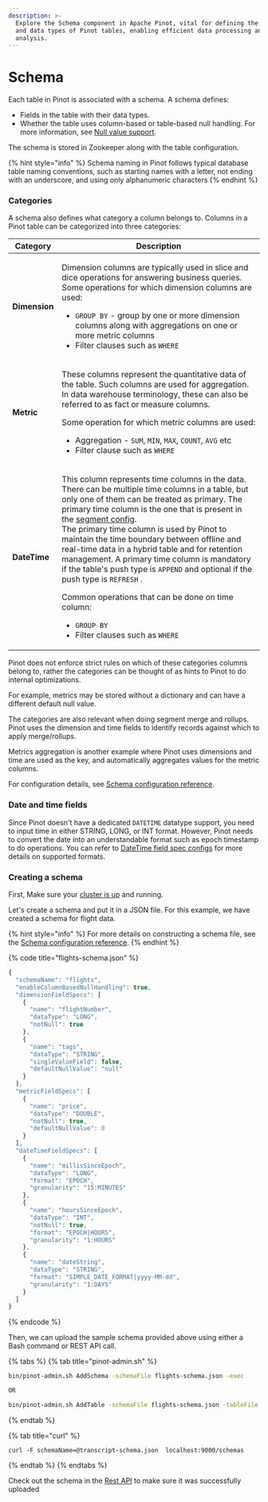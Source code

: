 ```yaml
---
description: >-
  Explore the Schema component in Apache Pinot, vital for defining the structure
  and data types of Pinot tables, enabling efficient data processing and
  analysis.
---
```


# Schema

Each table in Pinot is associated with a schema. A schema defines:

* Fields in the table with their data types.
* Whether the table uses column-based or table-based null handling. For more information, see [Null value support](../../../../for-developers/advanced/null-value-support.md).

The schema is stored in Zookeeper along with the table configuration.

{% hint style="info" %}
Schema naming in Pinot follows typical database table naming conventions, such as starting names with a letter, not ending with an underscore, and using only alphanumeric characters
{% endhint %}

### Categories

A schema also defines what category a column belongs to. Columns in a Pinot table can be categorized into three categories:

| Category      | Description                                                                                                                                                                                                                                                                                                                                                                                                                                                                                                                                                                                                                                                                                                                                                           |
| ------------- | --------------------------------------------------------------------------------------------------------------------------------------------------------------------------------------------------------------------------------------------------------------------------------------------------------------------------------------------------------------------------------------------------------------------------------------------------------------------------------------------------------------------------------------------------------------------------------------------------------------------------------------------------------------------------------------------------------------------------------------------------------------------- |
| **Dimension** | <p>Dimension columns are typically used in slice and dice operations for answering business queries. Some operations for which dimension columns are used:</p><ul><li><code>GROUP BY</code> - group by one or more dimension columns along with aggregations on one or more metric columns</li><li>Filter clauses such as <code>WHERE</code></li></ul>                                                                                                                                                                                                                                                                                                                                                                                                                |
| **Metric**    | <p>These columns represent the quantitative data of the table. Such columns are used for aggregation. In data warehouse terminology, these can also be referred to as fact or measure columns.</p><p>Some operation for which metric columns are used:</p><ul><li>Aggregation - <code>SUM</code>, <code>MIN</code>, <code>MAX</code>, <code>COUNT</code>, <code>AVG</code> etc</li><li>Filter clause such as <code>WHERE</code></li></ul>                                                                                                                                                                                                                                                                                                                             |
| **DateTime**  | <p>This column represents time columns in the data. There can be multiple time columns in a table, but only one of them can be treated as primary. The primary time column is the one that is present in the <a href="../../../../configuration-reference/table.md#segments-config">segment config</a>.<br>The primary time column is used by Pinot to maintain the time boundary between offline and real-time data in a hybrid table and for retention management. A primary time column is mandatory if the table's push type is <code>APPEND</code> and optional if the push type is <code>REFRESH</code> .</p><p>Common operations that can be done on time column:</p><ul><li><code>GROUP BY</code></li><li>Filter clauses such as <code>WHERE</code></li></ul> |

Pinot does not enforce strict rules on which of these categories columns belong to, rather the categories can be thought of as hints to Pinot to do internal optimizations.

For example, metrics may be stored without a dictionary and can have a different default null value.

The categories are also relevant when doing segment merge and rollups. Pinot uses the dimension and time fields to identify records against which to apply merge/rollups.

Metrics aggregation is another example where Pinot uses dimensions and time are used as the key, and automatically aggregates values for the metric columns.

For configuration details, see [Schema configuration reference](https://docs.pinot.apache.org/configuration-reference/schema).

### Date and time fields

Since Pinot doesn't have a dedicated `DATETIME` datatype support, you need to input time in either STRING, LONG, or INT format. However, Pinot needs to convert the date into an understandable format such as epoch timestamp to do operations. You can refer to [DateTime field spec configs](../../../../configuration-reference/schema.md#datetimefieldspec) for more details on supported formats.

### Creating a schema

First, Make sure your [cluster is up](../cluster/#setup-a-pinot-cluster) and running.

Let's create a schema and put it in a JSON file. For this example, we have created a schema for flight data.

{% hint style="info" %}
For more details on constructing a schema file, see the [Schema configuration reference](https://docs.pinot.apache.org/configuration-reference/schema).
{% endhint %}

{% code title="flights-schema.json" %}
```javascript
{
  "schemaName": "flights",
  "enableColumnBasedNullHandling": true,
  "dimensionFieldSpecs": [
    {
      "name": "flightNumber",
      "dataType": "LONG",
      "notNull": true
    },
    {
      "name": "tags",
      "dataType": "STRING",
      "singleValueField": false,
      "defaultNullValue": "null"
    }
  ],
  "metricFieldSpecs": [
    {
      "name": "price",
      "dataType": "DOUBLE",
      "notNull": true,
      "defaultNullValue": 0
    }
  ],
  "dateTimeFieldSpecs": [
    {
      "name": "millisSinceEpoch",
      "dataType": "LONG",
      "format": "EPOCH",
      "granularity": "15:MINUTES"
    },
    {
      "name": "hoursSinceEpoch",
      "dataType": "INT",
      "notNull": true,
      "format": "EPOCH|HOURS",
      "granularity": "1:HOURS"
    },
    {
      "name": "dateString",
      "dataType": "STRING",
      "format": "SIMPLE_DATE_FORMAT|yyyy-MM-dd",
      "granularity": "1:DAYS"
    }
  ]
}
```
{% endcode %}

Then, we can upload the sample schema provided above using either a Bash command or REST API call.

{% tabs %}
{% tab title="pinot-admin.sh" %}
```bash
bin/pinot-admin.sh AddSchema -schemaFile flights-schema.json -exec

OR

bin/pinot-admin.sh AddTable -schemaFile flights-schema.json -tableFile flights-table.json -exec
```
{% endtab %}

{% tab title="curl" %}
```
curl -F schemaName=@transcript-schema.json  localhost:9000/schemas
```
{% endtab %}
{% endtabs %}

Check out the schema in the [Rest API](http://localhost:9000/help#!/Schema/getSchema) to make sure it was successfully uploaded
